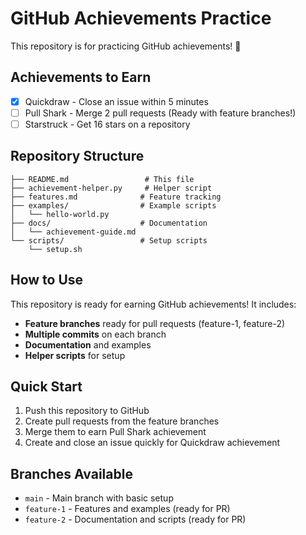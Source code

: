 # GitHub Achievements Practice

This repository is for practicing GitHub achievements! 🎯

## Achievements to Earn

- [x] Quickdraw - Close an issue within 5 minutes
- [ ] Pull Shark - Merge 2 pull requests (Ready with feature branches!)
- [ ] Starstruck - Get 16 stars on a repository

## Repository Structure

```
├── README.md                 # This file
├── achievement-helper.py     # Helper script
├── features.md              # Feature tracking
├── examples/                # Example scripts
│   └── hello-world.py
├── docs/                    # Documentation
│   └── achievement-guide.md
└── scripts/                 # Setup scripts
    └── setup.sh
```

## How to Use

This repository is ready for earning GitHub achievements! It includes:

- **Feature branches** ready for pull requests (feature-1, feature-2)
- **Multiple commits** on each branch
- **Documentation** and examples
- **Helper scripts** for setup

## Quick Start

1. Push this repository to GitHub
2. Create pull requests from the feature branches
3. Merge them to earn Pull Shark achievement
4. Create and close an issue quickly for Quickdraw achievement

## Branches Available

- `main` - Main branch with basic setup
- `feature-1` - Features and examples (ready for PR)
- `feature-2` - Documentation and scripts (ready for PR)